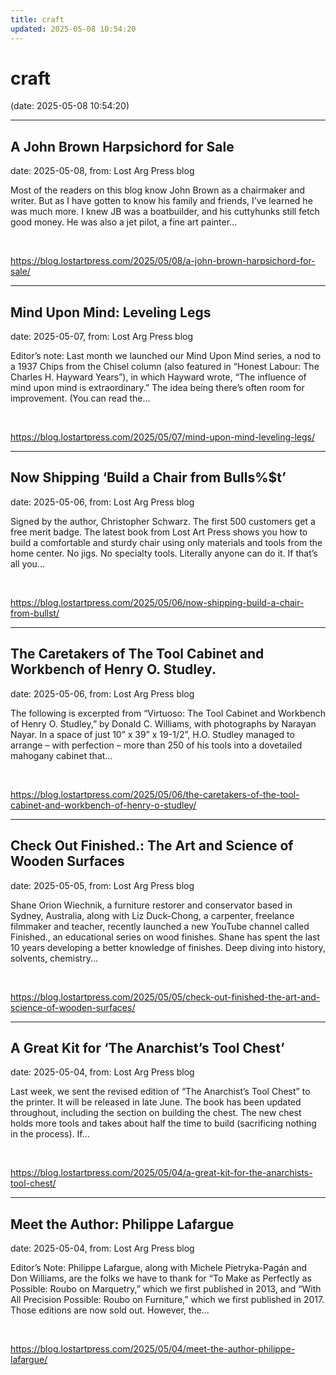 ```yaml
---
title: craft
updated: 2025-05-08 10:54:20
---
```


# craft

(date: 2025-05-08 10:54:20)

---

## A John Brown Harpsichord for Sale

date: 2025-05-08, from: Lost Arg Press blog

Most of the readers on this blog know John Brown as a chairmaker and writer. But as I have gotten to know his family and friends, I&#8217;ve learned he was much more. I knew JB was a boatbuilder, and his cuttyhunks still fetch good money. He was also a jet pilot, a fine art painter... 

<br> 

<https://blog.lostartpress.com/2025/05/08/a-john-brown-harpsichord-for-sale/>

---

## Mind Upon Mind: Leveling Legs

date: 2025-05-07, from: Lost Arg Press blog

Editor’s note: Last month we launched our Mind Upon Mind series, a nod to a 1937 Chips from the Chisel column (also featured in “Honest Labour: The Charles H. Hayward Years”), in which Hayward wrote, “The influence of mind upon mind is extraordinary.” The idea being there’s often room for improvement. (You can read the... 

<br> 

<https://blog.lostartpress.com/2025/05/07/mind-upon-mind-leveling-legs/>

---

## Now Shipping ‘Build a Chair from Bulls%$t’

date: 2025-05-06, from: Lost Arg Press blog

Signed by the author, Christopher Schwarz. The first 500 customers get a free merit badge. The latest book from Lost Art Press shows you how to build a comfortable and sturdy chair using only materials and tools from the home center. No jigs. No specialty tools. Literally anyone can do it. If that’s all you... 

<br> 

<https://blog.lostartpress.com/2025/05/06/now-shipping-build-a-chair-from-bullst/>

---

## The Caretakers of The Tool Cabinet and Workbench of Henry O. Studley.

date: 2025-05-06, from: Lost Arg Press blog

The following is excerpted from “Virtuoso: The Tool Cabinet and Workbench of Henry O. Studley,” by Donald C. Williams, with photographs by Narayan Nayar. In a space of just 10” x 39” x 19-1/2”, H.O. Studley managed to arrange – with perfection – more than 250 of his tools into a dovetailed mahogany cabinet that... 

<br> 

<https://blog.lostartpress.com/2025/05/06/the-caretakers-of-the-tool-cabinet-and-workbench-of-henry-o-studley/>

---

## Check Out Finished.: The Art and Science of Wooden Surfaces

date: 2025-05-05, from: Lost Arg Press blog

Shane Orion Wiechnik, a furniture restorer and conservator based in Sydney, Australia, along with Liz Duck-Chong, a carpenter, freelance filmmaker and teacher, recently launched a new YouTube channel called Finished., an educational series on wood finishes. Shane has spent the last 10 years developing a better knowledge of finishes. Deep diving into history, solvents, chemistry... 

<br> 

<https://blog.lostartpress.com/2025/05/05/check-out-finished-the-art-and-science-of-wooden-surfaces/>

---

## A Great Kit for ‘The Anarchist’s Tool Chest’

date: 2025-05-04, from: Lost Arg Press blog

Last week, we sent the revised edition of “The Anarchist’s Tool Chest” to the printer. It will be released in late June. The book has been updated throughout, including the section on building the chest. The new chest holds more tools and takes about half the time to build (sacrificing nothing in the process). If... 

<br> 

<https://blog.lostartpress.com/2025/05/04/a-great-kit-for-the-anarchists-tool-chest/>

---

## Meet the Author: Philippe Lafargue

date: 2025-05-04, from: Lost Arg Press blog

Editor’s Note: Philippe Lafargue, along with Michele Pietryka-Pagán&#160;and Don Williams, are the folks we have to thank for “To Make as Perfectly as Possible: Roubo on Marquetry,” which we first published in 2013, and “With All Precision Possible: Roubo on Furniture,” which we first published in 2017. Those editions are now sold out. However, the... 

<br> 

<https://blog.lostartpress.com/2025/05/04/meet-the-author-philippe-lafargue/>

